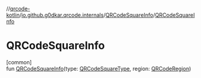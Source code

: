 //[qrcode-kotlin](../../../index.md)/[io.github.g0dkar.qrcode.internals](../index.md)/[QRCodeSquareInfo](index.md)/[QRCodeSquareInfo](-q-r-code-square-info.md)

# QRCodeSquareInfo

[common]\
fun [QRCodeSquareInfo](-q-r-code-square-info.md)(type: [QRCodeSquareType](../-q-r-code-square-type/index.md), region: [QRCodeRegion](../-q-r-code-region/index.md))
